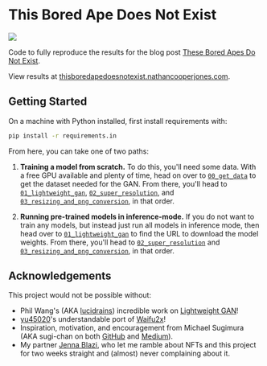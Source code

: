 # This Bored Ape Does Not Exist

![](https://user-images.githubusercontent.com/31417712/143785778-69d93e1a-0210-4b8d-8f7a-d283989a0e4c.gif)

Code to fully reproduce the results for the blog post [These Bored Apes Do Not Exist]().

View results at [thisboredapedoesnotexist.nathancooperjones.com](https://thisboredapedoesnotexist.nathancooperjones.com/).

## Getting Started
On a machine with Python installed, first install requirements with:

```bash
pip install -r requirements.in
```

From here, you can take one of two paths:

1) **Training a model from scratch.** To do this, you'll need some data. With a free GPU available and plenty of time, head on over to [``00_get_data``](00_get_data) to get the dataset needed for the GAN. From there, you'll head to [``01_lightweight_gan``](01_lightweight_gan), [``02_super_resolution``](02_super_resolution), and [``03_resizing_and_png_conversion``](03_resizing_and_png_conversion), in that order.

2) **Running pre-trained models in inference-mode.** If you do not want to train any models, but instead just run all models in inference mode, then head over to [``01_lightweight_gan``](01_lightweight_gan) to find the URL to download the model weights. From there, you'll head to [``02_super_resolution``](02_super_resolution) and [``03_resizing_and_png_conversion``](03_resizing_and_png_conversion), in that order.

## Acknowledgements

This project would not be possible without:

* Phil Wang's (AKA [lucidrains](https://github.com/lucidrains)) incredible work on [Lightweight GAN](https://github.com/lucidrains/lightweight-gan)!
* [yu45020](https://github.com/yu45020)'s understandable port of [Waifu2x](https://github.com/yu45020/Waifu2x)!
* Inspiration, motivation, and encouragement from Michael Sugimura (AKA sugi-chan on both [GitHub](https://github.com/sugi-chan) and [Medium](https://medium.com/@michaelsugimura)).
* My partner [Jenna Blazi](https://jennasday.com/), who let me ramble about NFTs and this project for two weeks straight and (almost) never complaining about it.

